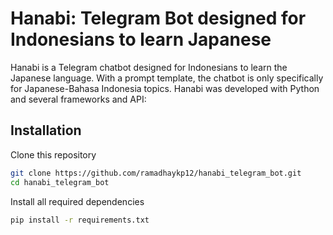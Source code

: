 # Hanabi: Telegram Bot designed for Indonesians to learn Japanese
Hanabi is a Telegram chatbot designed for Indonesians to learn the Japanese language. With a prompt template, the chatbot is only specifically for Japanese-Bahasa Indonesia topics. Hanabi was developed with Python and several frameworks and API:

## Installation
Clone this repository
```bash
git clone https://github.com/ramadhaykp12/hanabi_telegram_bot.git
cd hanabi_telegram_bot
```

Install all required dependencies
```bash
pip install -r requirements.txt
```

